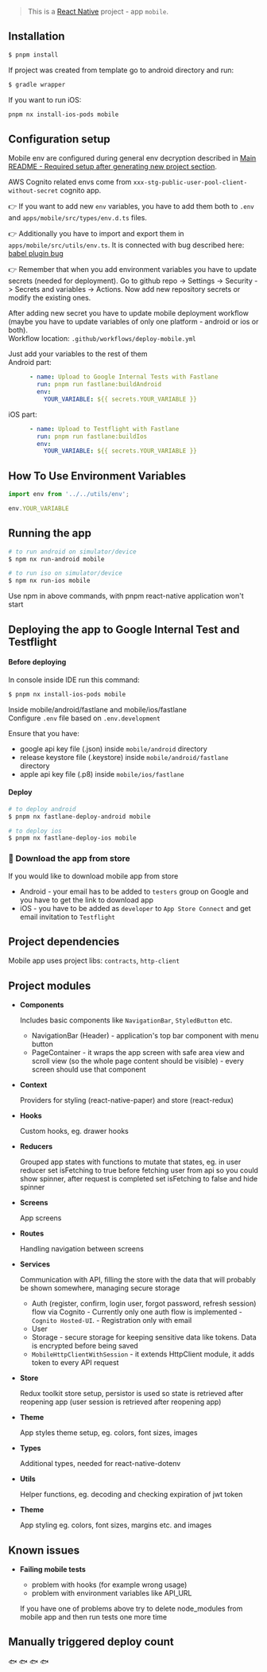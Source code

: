 > This is a [React Native](https://reactnative.dev/) project - app `mobile`.

## Installation

```bash
$ pnpm install
```

If project was created from template go to android directory and run:

```bash
$ gradle wrapper
```

If you want to run iOS:
```bash
pnpm nx install-ios-pods mobile
```

## Configuration setup

Mobile env are configured during general env decryption described in [Main README - Required setup after generating new project section](../../README.md#required-setup-after-generating-new-project-from-flounder).

AWS Cognito related envs come from `xxx-stg-public-user-pool-client-without-secret` cognito app.

👉 If you want to add new `env` variables, you have to add them both to `.env` and `apps/mobile/src/types/env.d.ts` files.  

👉 Additionally you have to import and export them in `apps/mobile/src/utils/env.ts`. 
It is connected with bug described here: [babel plugin bug](https://github.com/istanbuljs/babel-plugin-istanbul/issues/116#issuecomment-385741823)

👉 Remember that when you add environment variables you have to update secrets (needed for deployment). 
Go to github repo -> Settings -> Security -> Secrets and variables -> Actions. 
Now add new repository secrets or modify the existing ones.  

After adding new secret you have to update mobile deployment workflow (maybe you have to update variables of only one platform - android or ios or both).  
Workflow location: `.github/workflows/deploy-mobile.yml`

Just add your variables to the rest of them  
Android part:
```yaml
      - name: Upload to Google Internal Tests with Fastlane
        run: pnpm run fastlane:buildAndroid
        env:
          YOUR_VARIABLE: ${{ secrets.YOUR_VARIABLE }}
```
iOS part:
```yaml
      - name: Upload to Testflight with Fastlane
        run: pnpm run fastlane:buildIos
        env:
          YOUR_VARIABLE: ${{ secrets.YOUR_VARIABLE }}
```
## How To Use Environment Variables

```ts
import env from '../../utils/env';

env.YOUR_VARIABLE
```

## Running the app

```bash
# to run android on simulator/device
$ npm nx run-android mobile

# to run iso on simulator/device
$ npm nx run-ios mobile
```

Use npm in above commands, with pnpm react-native application won't start

## Deploying the app to Google Internal Test and Testflight

#### Before deploying

In console inside IDE run this command:

```bash
$ pnpm nx install-ios-pods mobile
```

Inside mobile/android/fastlane and mobile/ios/fastlane \
Configure `.env` file based on `.env.development`

Ensure that you have:

- google api key file (.json) inside `mobile/android` directory
- release keystore file (.keystore) inside `mobile/android/fastlane` directory
- apple api key file (.p8) inside `mobile/ios/fastlane`

#### Deploy

```bash
# to deploy android
$ pnpm nx fastlane-deploy-android mobile

# to deploy ios
$ pnpm nx fastlane-deploy-ios mobile
```

### 📱 Download the app from store

If you would like to download mobile app from store

- Android - your email has to be added to `testers` group on Google and you have to get the link to download app
- iOS - you have to be added as `developer` to `App Store Connect` and get email invitation to `Testflight`

## Project dependencies

Mobile app uses project libs: `contracts`, `http-client`

## Project modules

- **Components**

  Includes basic components like `NavigationBar`, `StyledButton` etc.

  - NavigationBar (Header) - application's top bar component with menu button
  - PageContainer - it wraps the app screen with safe area view and scroll view (so the whole page content should be visible) - every screen should use that component

- **Context**

  Providers for styling (react-native-paper) and store (react-redux)

- **Hooks**

  Custom hooks, eg. drawer hooks

- **Reducers**

  Grouped app states with functions to mutate that states, eg. in user reducer set isFetching to true before fetching user from api so you could show spinner, after request is completed set isFetching to false and hide spinner

- **Screens**

  App screens

- **Routes**

  Handling navigation between screens

- **Services**

  Communication with API, filling the store with the data that will probably be shown somewhere, managing secure storage

  - Auth (register, confirm, login user, forgot password, refresh session) flow via Cognito - Currently only one auth flow is implemented - `Cognito Hosted-UI`. - Registration only with email
  - User
  - Storage - secure storage for keeping sensitive data like tokens. Data is encrypted before being saved
  - `MobileHttpClientWithSession` - it extends HttpClient module, it adds token to every API request

- **Store**

  Redux toolkit store setup, persistor is used so state is retrieved after reopening app (user session is retrieved after reopening app)

- **Theme**

  App styles theme setup, eg. colors, font sizes, images

- **Types**

  Additional types, needed for react-native-dotenv

- **Utils**

  Helper functions, eg. decoding and checking expiration of jwt token

- **Theme**

  App styling eg. colors, font sizes, margins etc. and images

## Known issues

- **Failing mobile tests**
  - problem with hooks (for example wrong usage)
  - problem with environment variables like API_URL  
  
  If you have one of problems above try to delete node_modules from mobile app and then run tests one more time

## Manually triggered deploy count

🐟 🐟 🐟 🐟
